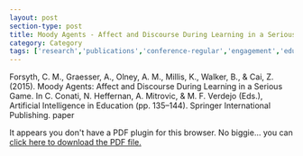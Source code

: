 ```yaml
---
layout: post
section-type: post
title: Moody Agents - Affect and Discourse During Learning in a Serious Game.
category: Category
tags: ['research','publications','conference-regular','engagement','education','agents']
---
```

Forsyth, C. M., Graesser, A., Olney, A. M., Millis, K., Walker, B., & Cai, Z. (2015). Moody Agents: Affect and Discourse During Learning in a Serious Game. In C. Conati, N. Heffernan, A. Mitrovic, & M. F. Verdejo (Eds.), Artificial Intelligence in Education (pp. 135–144). Springer International Publishing. paper

<object data="https://umdrive.memphis.edu/aolney/public/publications/carolaied.pdf" type="application/pdf" width="100%" height="600px">
 
  <p>It appears you don't have a PDF plugin for this browser.
  No biggie... you can <a href="https://umdrive.memphis.edu/aolney/public/publications/carolaied.pdf">click here to
  download the PDF file.</a></p>
  
</object>
